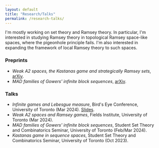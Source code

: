```yaml
---
layout: default
title: "Research/Talks"
permalink: /research-talks/
---
```


I'm mostly working on set theory and Ramsey theory. In particular, I'm interested in studying Ramsey theory in topological Ramsey space-like spaces, where the pigeonhole principle fails. I'm also interested in expanding the framework of local Ramsey theory to such spaces.

### Preprints
<ul>
   <li><em>Weak A2 spaces, the Kastanas game and strategically Ramsey sets</em>, <a href="https://arxiv.org/abs/2410.00200">arXiv</a>.</li>
   <li><em>MAD families of Gowers' infinite block sequences</em>, <a href="https://arxiv.org/abs/2402.07836">arXiv</a>.</li>
</ul>

### Talks
<ul>
   <li><em>Infinite games and Lebesgue measure</em>, Bird's Eye Conference, University of Toronto (Mar 2024). <a href="/files/Birds_Eye_Conference_Talk_Slides.pdf" target="_blank">Slides</a>.</li>
   <li><em>Weak A2 spaces and Ramsey games</em>, Fields Institute, University of Toronto (Mar 2024).</li>
   <li><em>MAD families of Gowers' infinite block sequences</em>, Student Set Theory and Combinatorics Seminar, University of Toronto (Feb/Mar 2024).</li>
   <li><em>Kastanas game in sequence spaces</em>, Student Set Theory and Combinatorics Seminar, University of Toronto (Oct 2023).</li>
</ul>